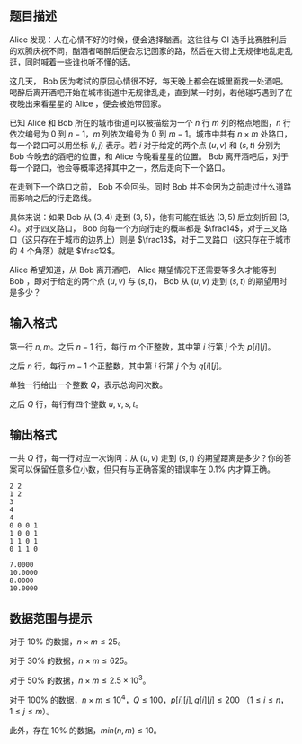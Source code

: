 ## 题目描述

 Alice  发现：人在心情不好的时候，便会选择酗酒。这往往与 OI 选手比赛胜利后的欢腾庆祝不同，酗酒者喝醉后便会忘记回家的路，然后在大街上无规律地乱走乱逛，同时喊着一些谁也听不懂的话。 

这几天， Bob  因为考试的原因心情很不好，每天晚上都会在城里面找一处酒吧。喝醉后离开酒吧开始在城市街道中无规律乱走，直到某一时刻，若他碰巧遇到了在夜晚出来看星星的 Alice ，便会被她带回家。 

已知  Alice  和  Bob  所在的城市街道可以被描绘为一个 $n$ 行 $m$ 列的格点地图，$n$ 行依次编号为 $0$ 到 $n-1$，$m$ 列依次编号为 $0$ 到 $m-1$。城市中共有 $n×m$ 处路口，每一个路口可以用坐标 $(i,j)$ 表示。若 $i$ 对于给定的两个点 $(u,v)$ 和 $(s,t)$ 分别为  Bob  今晚去的酒吧的位置，和 Alice 今晚看星星的位置。 Bob 离开酒吧后，对于每一个路口，他会等概率选择其中之一，然后走向下一个路口。 

在走到下一个路口之前， Bob 不会回头。同时 Bob 并不会因为之前走过什么道路而影响之后的行走路线。 

具体来说：如果 Bob 从 $(3,4)$ 走到 $(3,5)$，他有可能在抵达 $(3,5)$ 后立刻折回 $(3,4)$。对于四叉路口， Bob 向每一个方向行走的概率都是 $\frac14$，对于三叉路口（这只存在于城市的边界上）则是 $\frac13$，对于二叉路口（这只存在于城市的 $4$ 个角落）就是 $\frac12$。 

 Alice 希望知道，从 Bob 离开酒吧， Alice 期望情况下还需要等多久才能等到 Bob ，即对于给定的两个点 $(u,v)$ 与 $(s,t)$， Bob 从 $(u,v)$ 走到 $(s,t)$ 的期望用时是多少？ 


## 输入格式

第一行 $n,m$。之后 $n-1$ 行，每行 $m$ 个正整数，其中第 $i$ 行第 $j$ 个为 $p[i][j]$。 

之后 $n$ 行，每行 $m-1$ 个正整数，其中第 $i$ 行第 $j$ 个为 $q[i][j]$。 

单独一行给出一个整数 $Q$，表示总询问次数。 

之后 $Q$ 行，每行有四个整数 $u,v,s,t$。


## 输出格式		

一共 $Q$ 行，每一行对应一次询问：从 $(u,v)$ 走到 $(s,t)$ 的期望距离是多少？你的答案可以保留任意多位小数，但只有与正确答案的错误率在 $0.1\%$ 内才算正确。



```input1
2 2
1 2
3
4
4
0 0 0 1
1 0 0 1
1 1 0 1
0 1 1 0
```

```output1
7.0000
10.0000
8.0000
10.0000
```


## 数据范围与提示

对于 $10\%$ 的数据，$n\times m\le 25$。 

对于 $30\%$ 的数据，$n\times m\le 625$。 

对于 $50\%$ 的数据，$n\times m\le 2.5\times 10^3$。 

对于 $100\%$ 的数据，$n\times m\le 10^4$，$Q\le 100$，$p[i][j],q[i][j]\le 200$ （$1\le i\le n$，$1\le j\le m$）。 

此外，存在 $10\%$ 的数据，$min(n,m)\le 10$。 


